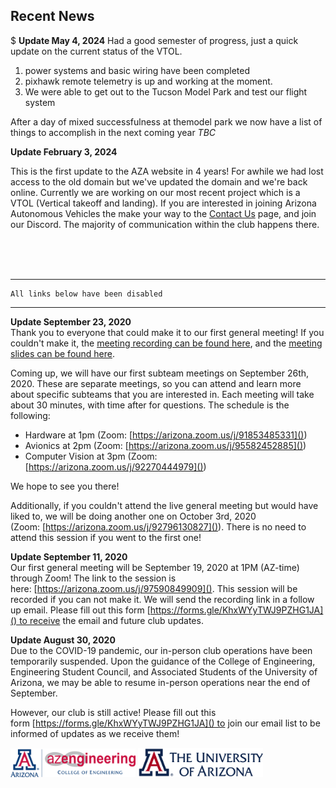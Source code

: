 ## Recent News
$
**Update May 4, 2024**
Had a good semester of progress, just a quick update on the current status of the VTOL.
1) power systems and basic wiring have been completed
2) pixhawk remote telemetry is up and working at the moment.
3) We were able to get out to the Tucson Model Park and test our flight system

After a day of mixed successfulness at themodel park we now have a list of things to accomplish in the next coming year
*TBC*

**Update February 3, 2024**

This is the first update to the AZA website in 4 years! For awhile we had lost access to the old domain but we've updated the domain and we're back online. Currently we are working on our most recent project which is a VTOL (Vertical takeoff and landing). If you are interested in joining Arizona Autonomous Vehicles the make your way to the [Contact Us](./Contact/) page, and join our Discord. The majority of communication within the club happens there.


</br>
<br>
<br>

---

	All links below have been disabled

---
**Update September 23, 2020**   
Thank you to everyone that could make it to our first general meeting! If you couldn't make it, the [meeting recording can be found here](), and the [meeting slides can be found here]().  
  
Coming up, we will have our first subteam meetings on September 26th, 2020. These are separate meetings, so you can attend and learn more about specific subteams that you are interested in. Each meeting will take about 30 minutes, with time after for questions. The schedule is the following: 

- Hardware at 1pm (Zoom: [https://arizona.zoom.us/j/91853485331]())
- Avionics at 2pm (Zoom: [https://arizona.zoom.us/j/95582452885]())
- Computer Vision at 3pm (Zoom: [https://arizona.zoom.us/j/92270444979]())

We hope to see you there!   
  
Additionally, if you couldn't attend the live general meeting but would have liked to, we will be doing another one on October 3rd, 2020 (Zoom: [https://arizona.zoom.us/j/92796130827]()). There is no need to attend this session if you went to the first one!   
  
**Update September 11, 2020**   
Our first general meeting will be September 19, 2020 at 1PM (AZ-time) through Zoom! The link to the session is here: [https://arizona.zoom.us/j/97590849909](). This session will be recorded if you can not make it. We will send the recording link in a follow up email. Please fill out this form [https://forms.gle/KhxWYyTWJ9PZHG1JA]() to receive the email and future club updates.   
  
**Update August 30, 2020**   
Due to the COVID-19 pandemic, our in-person club operations have been temporarily suspended. Upon the guidance of the College of Engineering, Engineering Student Council, and Associated Students of the University of Arizona, we may be able to resume in-person operations near the end of September.   
  
However, our club is still active! Please fill out this form [https://forms.gle/KhxWYyTWJ9PZHG1JA]() to join our email list to be informed of updates as we receive them!

<img src="/media/4152971.png" width="200"> <img src="/media/9298123_orig.png" width="200">
